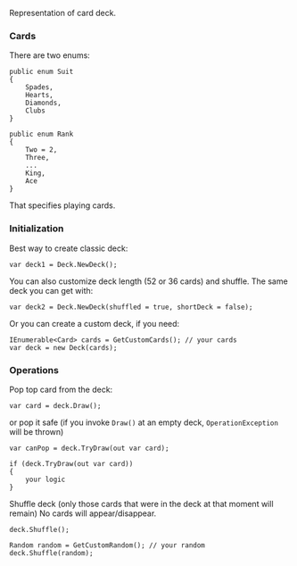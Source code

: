 Representation of card deck.
### Cards
There are two enums:
```aiignore
public enum Suit
{
    Spades,
    Hearts,
    Diamonds,
    Clubs
}

public enum Rank
{
    Two = 2,
    Three,
    ...
    King,
    Ace
}
```
That specifies playing cards.

### Initialization
Best way to create classic deck:
```aiignore
var deck1 = Deck.NewDeck();
```
You can also customize deck length (52 or 36 cards) and shuffle.
The same deck you can get with:
```aiignore
var deck2 = Deck.NewDeck(shuffled = true, shortDeck = false);
```
Or you can create a custom deck, if you need:
```aiignore
IEnumerable<Card> cards = GetCustomCards(); // your cards
var deck = new Deck(cards);
```
### Operations
Pop top card from the deck:
```aiignore
var card = deck.Draw();
```
or pop it safe (if you invoke `Draw()` at an empty deck, `OperationException` will be thrown)
```aiignore
var canPop = deck.TryDraw(out var card);
```
```aiignore
if (deck.TryDraw(out var card))
{
    your logic
}
```

Shuffle deck (only those cards that were in the deck at that moment will remain)
No cards will appear/disappear.

```aiignore
deck.Shuffle();
```
```aiignore
Random random = GetCustomRandom(); // your random
deck.Shuffle(random);
```
